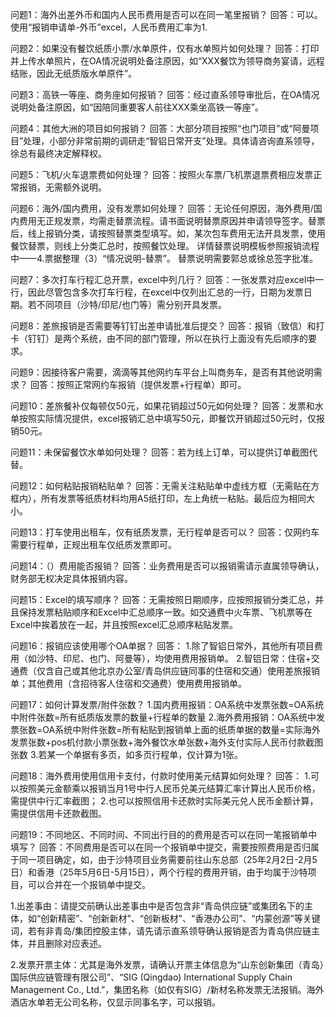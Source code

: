 问题1：海外出差外币和国内人民币费用是否可以在同一笔里报销？
回答：可以。使用“报销申请单-外币”excel，人民币费用汇率为1.

问题2：如果没有餐饮纸质小票/水单原件，仅有水单照片如何处理？
回答：打印并上传水单照片，在OA情况说明处备注原因，如“XXX餐饮为领导商务宴请，远程结账，因此无纸质版水单原件”。

问题3：高铁一等座、商务座如何报销？
回答：经过直系领导审批后，在OA情况说明处备注原因，如“因陪同重要客人前往XXX乘坐高铁一等座”。

问题4：其他大洲的项目如何报销？
回答：大部分项目按照“也门项目”或“阿曼项目”处理，小部分非常前期的调研走“智铝日常开支”处理。具体请咨询直系领导，徐总有最终决定解释权。

问题5：飞机/火车退票费如何处理？
回答：按照火车票/飞机票退票费相应发票正常报销，无需额外说明。

问题6：海外/国内费用，没有发票如何处理？
回答：无论任何原因，海外费用/国内费用无正规发票，均需走替票流程。请书面说明替票原因并申请领导签字。替票后，线上报销分类，请按照替票类型填写。如，某次包车费用无法开具发票，使用餐饮替票，则线上分类汇总时，按照餐饮处理。
详情替票说明模板参照报销流程中——4.票据整理（3）“情况说明-替票”。
替票说明需要郭总或徐总签字批准。

问题7：多次打车行程汇总开票，excel中列几行？
回答：一张发票对应excel中一行，因此尽管包含多次打车行程，在excel中仅列出汇总的一行，日期为发票日期。若不同项目（沙特/印尼/也门等）需分别开具发票。

问题8：差旅报销是否需要等钉钉出差申请批准后提交？
回答：报销（致信）和打卡（钉钉）是两个系统，由不同的部门管理，所以在执行上面没有先后顺序的要求。

问题9：因接待客户需要，滴滴等其他网约车平台上叫商务车，是否有其他说明需求？
回答：按照正常网约车报销（提供发票+行程单）即可。

问题10：差旅餐补仅每顿仅50元，如果花销超过50元如何处理？
回答：发票和水单按照实际情况提供，excel报销汇总中填写50元，即餐饮开销超过50元时，仅报销50元。

问题11：未保留餐饮水单如何处理？
回答：若为线上订单，可以提供订单截图代替。

问题12：如何粘贴报销粘贴单？
回答：无需关注粘贴单中虚线方框（无需贴在方框内），所有发票等纸质材料均用A5纸打印，左上角统一粘贴。最后应为相同大小。

问题13：打车使用出租车，仅有纸质发票，无行程单是否可以？
回答：仅网约车需要行程单，正规出租车仅纸质发票即可。

问题14：（）费用能否报销？
回答：业务费用是否可以报销需请示直属领导确认，财务部无权决定具体报销内容。

问题15：Excel的填写顺序？
回答：无需按照日期顺序，应按照报销分类汇总，并且保持发票粘贴顺序和Excel中汇总顺序一致。如交通费中火车票、飞机票等在Excel中挨着放在一起，并且按照excel汇总顺序粘贴发票。

问题16：报销应该使用哪个OA单据？
回答：
1.除了智铝日常外，其他所有项目费用（如沙特、印尼、也门、阿曼等），均使用费用报销单。
2.智铝日常：住宿+交通费（仅含自己或其他北京办公室/青岛供应链同事的住宿和交通）使用差旅报销单；其他费用（含招待客人住宿和交通费）使用费用报销单。

问题17：如何计算发票/附件张数？
1.国内费用报销：OA系统中发票张数=OA系统中附件张数=所有纸质版发票的数量+行程单的数量
2.海外费用报销：OA系统中发票张数=OA系统中附件张数=所有粘贴到报销单上面的纸质单据的数量=实际海外发票张数+pos机付款小票张数+海外餐饮水单张数+海外支付实际人民币付款截图张数
3.若某一个单据有多页，如多页行程单，仅计算为1张。

问题18：海外费用使用信用卡支付，付款时使用美元结算如何处理？
回答：
1.可以按照美元金额乘以报销当月1号中行人民币兑美元结算汇率计算出人民币价格，需提供中行汇率截图；
2.也可以按照信用卡还款时实际美元兑人民币金额计算，需提供信用卡还款截图。

问题19：不同地区、不同时间、不同出行目的的费用是否可以在同一笔报销单中填写？
回答：不同费用是否可以在同一个报销单中提交，需要按照费用是否归属于同一项目确定，如，由于沙特项目业务需要前往山东总部（25年2月2日-2月5日）和香港（25年5月6日-5月15日），两个行程的费用开销，由于均属于沙特项目，可以合并在一个报销单中提交。

1.出差事由：请提交前确认出差事由中是否包含非“青岛供应链”或集团名下的主体，如“创新精密”、“创新新材”、“创新板材”、“香港办公司”、“内蒙创源”等关键词，若有非青岛/集团控股主体，请先请示直系领导确认报销是否为青岛供应链主体，并且删除对应表述。

2.发票开票主体：尤其是海外发票，请确认开票主体信息为“山东创新集团（青岛）国际供应链管理有限公司”、“SIG (Qingdao) International Supply Chain Management Co., Ltd.”，集团名称（如仅有SIG）/新材名称发票无法报销。海外酒店水单若无公司名称，仅显示同事名字，可以报销。
